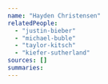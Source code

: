 ```yaml
---
name: "Hayden Christensen"
relatedPeople:
  - "justin-bieber"
  - "michael-buble"
  - "taylor-kitsch"
  - "kiefer-sutherland"
sources: []
summaries:
---
```


